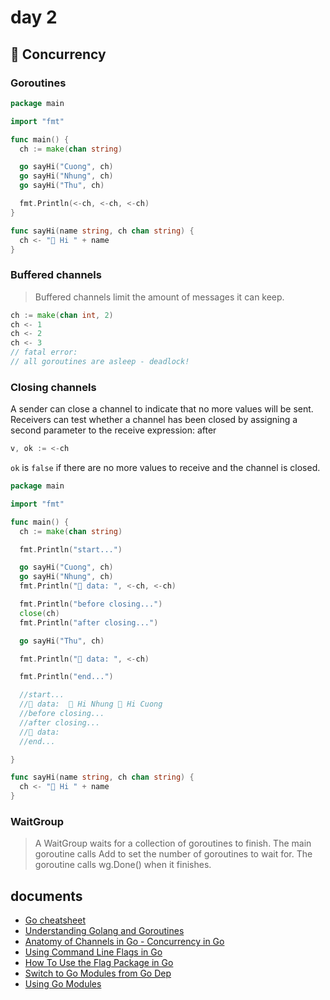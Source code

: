 # day 2

## 🍼 Concurrency

### Goroutines

```go
package main

import "fmt"

func main() {
  ch := make(chan string)

  go sayHi("Cuong", ch)
  go sayHi("Nhung", ch)
  go sayHi("Thu", ch)

  fmt.Println(<-ch, <-ch, <-ch)
}

func sayHi(name string, ch chan string) {
  ch <- "👋 Hi " + name
}
```

### Buffered channels

> Buffered channels limit the amount of messages it can keep.

```go
ch := make(chan int, 2)
ch <- 1
ch <- 2
ch <- 3
// fatal error:
// all goroutines are asleep - deadlock!
```

### Closing channels

A sender can close a channel to indicate that no more values will be sent. Receivers can test whether a channel has been closed by assigning a second parameter to the receive expression: after

```go
v, ok := <-ch
```

`ok` is `false` if there are no more values to receive and the channel is closed.

```go
package main

import "fmt"

func main() {
  ch := make(chan string)

  fmt.Println("start...")

  go sayHi("Cuong", ch)
  go sayHi("Nhung", ch)
  fmt.Println("🌲 data: ", <-ch, <-ch)

  fmt.Println("before closing...")
  close(ch)
  fmt.Println("after closing...")

  go sayHi("Thu", ch)

  fmt.Println("🌳 data: ", <-ch)

  fmt.Println("end...")

  //start...
  //🌲 data:  👋 Hi Nhung 👋 Hi Cuong
  //before closing...
  //after closing...
  //🌳 data:
  //end...

}

func sayHi(name string, ch chan string) {
  ch <- "👋 Hi " + name
}
```

### WaitGroup

> A WaitGroup waits for a collection of goroutines to finish. The main goroutine calls Add to set the number of goroutines to wait for. The goroutine calls wg.Done() when it finishes.

## documents

- [Go cheatsheet](https://devhints.io/go)
- [Understanding Golang and Goroutines](https://medium.com/technofunnel/understanding-golang-and-goroutines-72ac3c9a014d)
- [Anatomy of Channels in Go - Concurrency in Go](https://medium.com/rungo/anatomy-of-channels-in-go-concurrency-in-go-1ec336086adb)
- [Using Command Line Flags in Go](https://flaviocopes.com/go-command-line-flags/)
- [How To Use the Flag Package in Go](https://www.digitalocean.com/community/tutorials/how-to-use-the-flag-package-in-go)
- [Switch to Go Modules from Go Dep](https://levelup.gitconnected.com/switch-to-go-modules-from-go-dep-fcdd4aa41bd5)
- [Using Go Modules](https://blog.golang.org/using-go-modules)